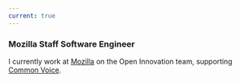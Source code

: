 ```yaml
---
current: true
---
```


### Mozilla <span class="job-title">Staff Software Engineer</span>

I currently work at [Mozilla](https://www.mozilla.org) on the Open Innovation team, supporting [Common Voice](https://voice.mozilla.org).
